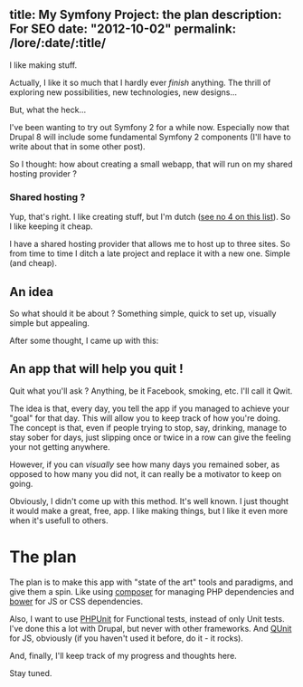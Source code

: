 title: My Symfony Project: the plan
description: For SEO
date: "2012-10-02"
permalink: /lore/:date/:title/
---

I like making stuff.

Actually, I like it so much that I hardly ever *finish* anything. The thrill of exploring new possibilities, new technologies, new designs...

But, what the heck...

I've been wanting to try out Symfony 2 for a while now. Especially now that Drupal 8 will include some fundamental Symfony 2 components (I'll have to write about that in some other post).

So I thought: how about creating a small webapp, that will run on my shared hosting provider ?

### Shared hosting ?

Yup, that's right. I like creating stuff, but I'm dutch ([see no 4 on this list](http://www.traveljo.com/7-common-stereotypes-about-the-dutch/)). So I like keeping it cheap.

I have a shared hosting provider that allows me to host up to three sites. So from time to time I ditch a late project and replace it with a new one. Simple (and cheap).

## An idea

So what should it be about ? Something simple, quick to set up, visually simple but appealing.

After some thought, I came up with this:

## An app that will help you quit !

Quit what you'll ask ? Anything, be it Facebook, smoking, etc. I'll call it Qwit.

The idea is that, every day, you tell the app if you managed to achieve your "goal" for that day. This will allow you to keep track of how you're doing. The concept is that, even if people trying to stop, say, drinking, manage to stay sober for days, just slipping once or twice in a row can give the feeling your not getting anywhere.

However, if you can *visually* see how many days you remained sober, as opposed to how many you did not, it can really be a motivator to keep on going.

Obviously, I didn't come up with this method. It's well known. I just thought it would make a great, free, app. I like making things, but I like it even more when it's usefull to others.

# The plan

The plan is to make this app with "state of the art" tools and paradigms, and give them a spin. Like using [composer](http://getcomposer.org/) for managing PHP dependencies and [bower](http://twitter.github.com/bower/) for JS or CSS dependencies.

Also, I want to use [PHPUnit](https://github.com/sebastianbergmann/phpunit/) for Functional tests, instead of only Unit tests. I've done this a lot with Drupal, but never with other frameworks. And [QUnit](http://qunitjs.com/) for JS, obviously (if you haven't used it before, do it - it rocks).

And, finally, I'll keep track of my progress and thoughts here.

Stay tuned.

